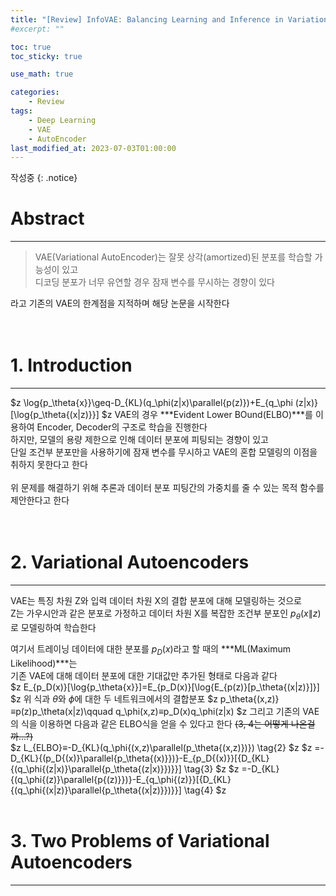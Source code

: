 ```yaml
---
title: "[Review] InfoVAE: Balancing Learning and Inference in Variational Autoencoders"
#excerpt: ""

toc: true
toc_sticky: true

use_math: true

categories:
    - Review
tags:
    - Deep Learning
    - VAE
    - AutoEncoder
last_modified_at: 2023-07-03T01:00:00
---
```


작성중
{: .notice}

# Abstract
* * *
> VAE(Variational AutoEncoder)는 잘못 상각(amortized)된 분포를 학습할 가능성이 있고<br>
디코딩 분포가 너무 유연할 경우 잠재 변수를 무시하는 경향이 있다

라고 기존의 VAE의 한계점을 지적하며 해당 논문을 시작한다<br>
<br>
<br>

# 1. Introduction
* * *
$z
\log{p_\theta{x}}\geq-D_{KL}(q_\phi(z|x)\parallel{p(z)})+E_{q_\phi (z|x)}[\log{p_\theta{(x|z)}}]
$z
VAE의 경우 ***Evident Lower BOund(ELBO)***를 이용하여 Encoder, Decoder의 구조로 학습을 진행한다<br>
하지만, 모델의 용량 제한으로 인해 데이터 분포에 피팅되는 경향이 있고<br>
단일 조건부 분포만을 사용하기에 잠재 변수를 무시하고 VAE의 혼합 모델링의 이점을 취하지 못한다고 한다<br>
<br>
위 문제를 해결하기 위해 추론과 데이터 분포 피팅간의 가중치를 줄 수 있는 목적 함수를 제안한다고 한다<br>
<br>
<br>

# 2. Variational Autoencoders
* * *
VAE는 특징 차원 Z와 입력 데이터 차원 X의 결합 분포에 대해 모델링하는 것으로<br>
Z는 가우시안과 같은 분포로 가정하고 데이터 차원 X를 복잡한 조건부 분포인 $p_{\theta}{(x\|z)}$로 모델링하여 학습한다<br>

여기서 트레이닝 데이터에 대한 분포를 $p_D(x)$라고 할 때의 ***ML(Maximum Likelihood)***는<br>
기존 VAE에 대해 데이터 분포에 대한 기대값만 추가된 형태로 다음과 같다<br>
$z
E_{p_D(x)}[\log{p_\theta{x}}]=E_{p_D(x)}[\log{E_{p(z)}[p_\theta{(x\|z)}]}]
$z
위 식과 $\theta$와 $\phi$에 대한 두 네트워크에서의 결합분포
$z
p_\theta{(x,z)}≡p(z)p_\theta(x\|z)\qquad
q_\phi(x,z)≡p_D(x)q_\phi(z\|x)
$z
그리고 기존의 VAE의 식을 이용하면 다음과 같은 ELBO식을 얻을 수 있다고 한다 ~~(3, 4는 어떻게 나온걸까...?)~~<br>
$z
L_{ELBO}≡-D_{KL}(q_\phi{(x,z)\parallel(p_\theta{(x,z)})}) \tag{2} 
$z
$z
=-D_{KL}{(p_D{(x)}\parallel{p_\theta{(x)}})}-E_{p_D{(x)}}\[{D_{KL}{(q_\phi{(z\|x)}\parallel{p_\theta{(z\|x)}})}}\] \tag{3}
$z
$z
=-D_{KL}{(q_\phi{(z)}\parallel{p{(z)}})}-E_{q_\phi{(z)}}\[{D_{KL}{(q_\phi{(x\|z)}\parallel{p_\theta{(x\|z)}})}}\] \tag{4}
$z
<br>
<br>

# 3. Two Problems of Variational Autoencoders
* * *